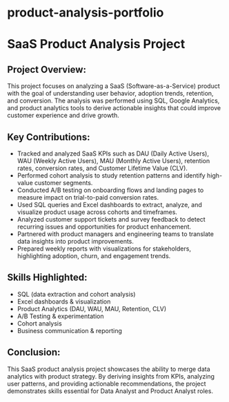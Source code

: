 # product-analysis-portfolio
SaaS Product Analysis Project
=============================

Project Overview:
-----------------
This project focuses on analyzing a SaaS (Software-as-a-Service) product with the goal of understanding 
user behavior, adoption trends, retention, and conversion. The analysis was performed using SQL, Google Analytics, 
and product analytics tools to derive actionable insights that could improve customer experience and drive growth.

Key Contributions:
------------------
- Tracked and analyzed SaaS KPIs such as DAU (Daily Active Users), WAU (Weekly Active Users), MAU (Monthly Active Users), retention rates, conversion rates, and Customer Lifetime Value (CLV).
- Performed cohort analysis to study retention patterns and identify high-value customer segments.
- Conducted A/B testing on onboarding flows and landing pages to measure impact on trial-to-paid conversion rates.
- Used SQL queries and Excel dashboards to extract, analyze, and visualize product usage across cohorts and timeframes.
- Analyzed customer support tickets and survey feedback to detect recurring issues and opportunities for product enhancement.
- Partnered with product managers and engineering teams to translate data insights into product improvements.
- Prepared weekly reports with visualizations for stakeholders, highlighting adoption, churn, and engagement trends.

Skills Highlighted:
-------------------
- SQL (data extraction and cohort analysis)
- Excel dashboards & visualization
- Product Analytics (DAU, WAU, MAU, Retention, CLV)
- A/B Testing & experimentation
- Cohort analysis
- Business communication & reporting

Conclusion:
-----------
This SaaS product analysis project showcases the ability to merge data analytics with product strategy. 
By deriving insights from KPIs, analyzing user patterns, and providing actionable recommendations, 
the project demonstrates skills essential for Data Analyst and Product Analyst roles.

